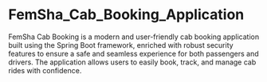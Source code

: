 # FemSha_Cab_Booking_Application
FemSha Cab Booking is a modern and user-friendly cab booking application built using the Spring Boot framework, enriched with robust security features to ensure a safe and seamless experience for both passengers and drivers. The application allows users to easily book, track, and manage cab rides with confidence.
